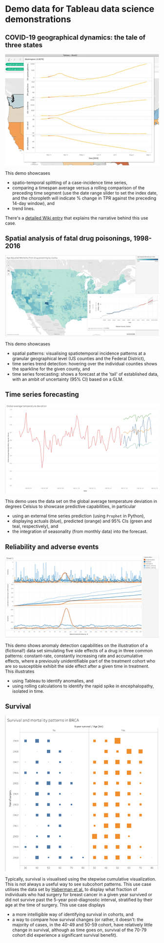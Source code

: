 Demo data for Tableau data science demonstrations
=================================================


COVID-19 geographical dynamics: the tale of three states
--------------------------------------------------------

![COVID-19 use case screenshot](https://github.com/starschema/tableau-ds-demos/raw/master/screenshots/covid-19.png)

This demo showcases

* spatio-temporal splitting of a case-incidence time series, 
* comparing a timespan average versus a rolling comparison of the preceding time segment (use the date range slider to set the index date, and the choropleth will indicate % change in TPR against the preceding 14-day window), and
* trend lines.

There's a [detailed Wiki entry](https://github.com/starschema/tableau-ds-demos/wiki/COVID-19:-a-tale-of-three-states) that explains the narrative behind this use case.


Spatial analysis of fatal drug poisonings, 1998-2016
----------------------------------------------------

![Geospatial use case screenshot](https://github.com/starschema/tableau-ds-demos/raw/master/screenshots/geospatial-analytics.png)

This demo showcases

* spatial patterns: visualising spatiotemporal incidence patterns at a granular geographical level (US counties and the Federal District),
* time series trend detection: hovering over the individual counties shows the sparkline for the given county, and
* time series forecasting: shows a forecast at the 'tail' of established data, with an ambit of uncertainty (95% CI) based on a GLM.


Time series forecasting
-----------------------

![Time series use case screenshot](https://github.com/starschema/tableau-ds-demos/raw/master/screenshots/time-series-forecasting.png)

This demo uses the data set on the global average temperature deviation in degrees Celsius to showcase predictive capabilities, in particular

* using an external time series prediction (using `Prophet` in Python),
* displaying actuals (blue), predicted (orange) and 95% CIs (green and teal, respectively), and
* the integration of seasonality (from monthly data) into the forecast.


Reliability and adverse events
------------------------------

![Reliability screenshot](https://github.com/starschema/tableau-ds-demos/raw/master/screenshots/reliability.png)

This demo shows anomaly detection capabilities on the illustration of a (fictional!) data set simulating five side effects of a drug in three common patterns: constant-rate, constantly increasing rate and accumulative effects, where a previously unidentifiable part of the treatment cohort who are so susceptible exhibit the side effect after a given time in treatment. This illustrates

* using Tableau to identify anomalies, and
* using rolling calculations to identify the rapid spike in encephalopathy, isolated in time.


Survival
--------

![Survival use case screenshot](https://github.com/starschema/tableau-ds-demos/raw/master/screenshots/survival.png)

Typically, survival is visualised using the stepwise cumulative visualization. This is not always a useful way to see subcohort patterns. This use case utilises the data set by [Haberman et al.](https://archive.ics.uci.edu/ml/datasets/Haberman%27s+Survival) to display what fraction of individuals who had surgery for breast cancer in a given year survived or did not survive past the 5-year post-diagnostic interval, stratified by their age at the time of surgery. This use case displays

* a more intelligible way of identifying survival in cohorts, and
* a way to compare how survival changes (or rather, it doesn't: the majority of cases, in the 40-49 and 50-59 cohort, have relatively little change in survival, although as time goes on, survival of the 70-79 cohort did experience a significant survival benefit).
